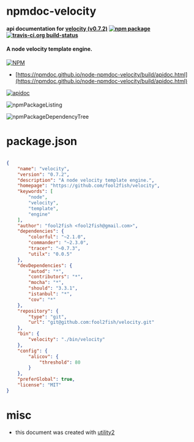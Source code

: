 # npmdoc-velocity

#### api documentation for  [velocity (v0.7.2)](https://github.com/fool2fish/velocity)  [![npm package](https://img.shields.io/npm/v/npmdoc-velocity.svg?style=flat-square)](https://www.npmjs.org/package/npmdoc-velocity) [![travis-ci.org build-status](https://api.travis-ci.org/npmdoc/node-npmdoc-velocity.svg)](https://travis-ci.org/npmdoc/node-npmdoc-velocity)

#### A node velocity template engine.

[![NPM](https://nodei.co/npm/velocity.png?downloads=true&downloadRank=true&stars=true)](https://www.npmjs.com/package/velocity)

- [https://npmdoc.github.io/node-npmdoc-velocity/build/apidoc.html](https://npmdoc.github.io/node-npmdoc-velocity/build/apidoc.html)

[![apidoc](https://npmdoc.github.io/node-npmdoc-velocity/build/screenCapture.buildCi.browser.%252Ftmp%252Fbuild%252Fapidoc.html.png)](https://npmdoc.github.io/node-npmdoc-velocity/build/apidoc.html)

![npmPackageListing](https://npmdoc.github.io/node-npmdoc-velocity/build/screenCapture.npmPackageListing.svg)

![npmPackageDependencyTree](https://npmdoc.github.io/node-npmdoc-velocity/build/screenCapture.npmPackageDependencyTree.svg)



# package.json

```json

{
    "name": "velocity",
    "version": "0.7.2",
    "description": "A node velocity template engine.",
    "homepage": "https://github.com/fool2fish/velocity",
    "keywords": [
        "node",
        "velocity",
        "template",
        "engine"
    ],
    "author": "fool2fish <fool2fish@gmail.com>",
    "dependencies": {
        "colorful": "~2.1.0",
        "commander": "~2.3.0",
        "tracer": "~0.7.3",
        "utilx": "0.0.5"
    },
    "devDependencies": {
        "autod": "*",
        "contributors": "*",
        "mocha": "*",
        "should": "3.3.1",
        "istanbul": "*",
        "cov": "*"
    },
    "repository": {
        "type": "git",
        "url": "git@github.com:fool2fish/velocity.git"
    },
    "bin": {
        "velocity": "./bin/velocity"
    },
    "config": {
        "alicov": {
            "threshold": 80
        }
    },
    "preferGlobal": true,
    "license": "MIT"
}
```



# misc
- this document was created with [utility2](https://github.com/kaizhu256/node-utility2)
